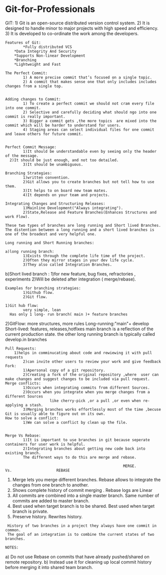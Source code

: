 # Git-for-Professionals
  GIT:
			1) Git is an open-source distributed version control system. 
	    2) It is designed to handle minor to major projects with high speed and efficiency. 
			3) It is developed to co-ordinate the work among the developers.
	
	Features of Git:
			*Fully distributed VCS
  		*Data Integrity And Security
  		*Supports Non-linear Development
  		*Branching
  		*Lightweight and Fast
																																				
	The Perfect Commit:
			1) A more precise commit that’s focused on a single topic.
			2) A commit that makes sense one that only includes includes changes from a single top. 
	
																																					
	Adding changes to Commit:
			1) To create a perfect commit we should not cram every file into one commit.
			2) Selective and carefully deciding what should ngo into one commit is really important.
			3) Bigger a commit gets ,the more topics  are mixed into the commit which will be harder to understand for users.
			4) Staging areas can select individual files for one commit and leave others for future commit.
	
	
	Perfect Commit Message:
			1)It should be understandable even by seeing only the header of the message.
      2)It should be just enough, and not too detailed.
			3)It should be unambiguous.

 	Branching Strategies:
			1)written convention.
			2)Git allows you to create branches but not tell how to use them.
			3)It helps to on board new team mates.
			4)It depends on your team and projects.
	
	Integrating Changes and Structuring Releases:
			1)Mainline Development("Always integrating").
			2)State,Release and Feature Branches(Enhances Structures and work Flow).
			
	These two types of branches are long running and Short lived Branches.
	The distention between a long running and a short lived branches is one of the broadest and very helpful one.
	
	Long running and Short Running branches:
	
	a)long running branch:
			1)Exists through the complete life time of the project.
			2)Often they mirror stages in your dev life cycle.
			3)They also called Integration Branches.
	      
  b)Short lived branch :
	 		1)for new feature, bug fixes, refractories , experiments
      2)Will be deleted after integration ( merge/rebase).
			 
	Examples for branching strategies:
			1)Github flow.
			2)Git flow.
		
	1)Git hub flow:
			very simple, lean
      Has only 1 long- run branch( main )+ feature branches
  2)GitFlow:
			more structures, more rules
      Long-running:"main"+ develop
      Short-lived: features, releases,hotfixes
	main branch is a reflection of the current production state.
	the other long running branch is typically called develop.in branches
	
	Pull Requests:
	    1)helps in comminucating about code and rewiewing it with pull requests 
			2)can invite other users to review your work and give feedback
	Fork:																																		
			1)Apersonal copy of a git repository.
			2)Creating a fork of the original repository ,where  user can make changes and suggest changes to be included via pull request.
	Merge conflicts:
			1)Occurs when integrating commits from different Sources.
			2)Occurs when you integrate when you merge changes from a different Sources
						like cherry-pick ,or a pull ,or even when re-applying a stash.
			3)Merging branches works effortlessly most of the time ,becuse Git is usually able to figure out on its own.
	How to solve a conflict:
			1)We can solve a conflict by clean up the file.
	                      
												
	Merge Vs Rebase:
			1)It is important to use branches in git because seperate containers for user work is helpful.
			2)Integrating branches about getting new code back into existing branch.
			The different ways to do this are merge and rebase.
			                       
														 MERGE.                              Vs.                    REBASE

   1. Merge lets you merge different branches.                    Rebase allows to integrate the changes from one branch to another.
   2. Shows complete history of commit merging .                  Rebase logs are Linear
   3. All commits are combined into a single master branch.       Same number of commits are added to master branch.
   4. Best used when target branch is to be shared.               Best used when target branch is private.
   5. Preserve history.                                           Rewrites history.

	 History of two branches in a project they always have one commit in common.
	 The goal of an integration is to combine the current states of two branches.

	NOTES:
  a) Do not use Rebase on commits that have already pushed/shared on remote repository.
  b) Instead use it for cleaning up local commit history before merging it into shared team branch.


			
																																					
																																					
																																					
																																					
																																					
																																					
																																					
